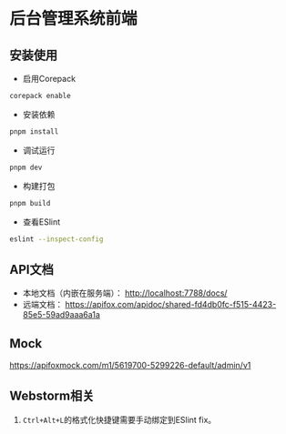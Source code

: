 # 后台管理系统前端

## 安装使用

- 启用Corepack

```bash
corepack enable
```

- 安装依赖

```bash
pnpm install
```

- 调试运行

```bash
pnpm dev
```

- 构建打包

```bash
pnpm build
```

- 查看ESlint

```bash
eslint --inspect-config
```

## API文档

- 本地文档（内嵌在服务端）： <http://localhost:7788/docs/>
- 远端文档： <https://apifox.com/apidoc/shared-fd4db0fc-f515-4423-85e5-59ad9aaa6a1a>

## Mock

https://apifoxmock.com/m1/5619700-5299226-default/admin/v1

## Webstorm相关

1. `Ctrl+Alt+L`的格式化快捷键需要手动绑定到ESlint fix。
